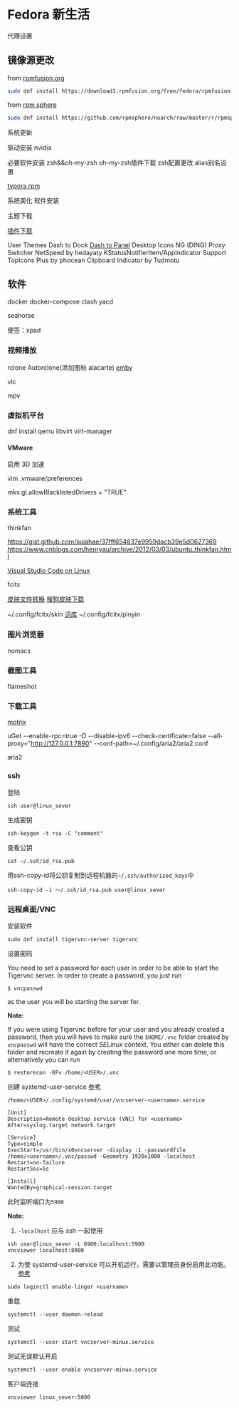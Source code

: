 # Fedora 新生活

代理设置

## 镜像源更改

from [rpmfusion.org](https://rpmfusion.org/Configuration)

```bash
sudo dnf install https://download1.rpmfusion.org/free/fedora/rpmfusion-free-release-$(rpm -E %fedora).noarch.rpm https://download1.rpmfusion.org/nonfree/fedora/rpmfusion-nonfree-release-$(rpm -E %fedora).noarch.rpm
```

from [rpm sphere](https://rpmsphere.github.io/)
```bash
sudo dnf install https://github.com/rpmsphere/noarch/raw/master/r/rpmsphere-release-32-1.noarch.rpm
```

系统更新

驱动安装
nvidia

必要软件安装
zsh&&oh-my-zsh
oh-my-zsh插件下载
zsh配置更改
alias别名设置

[typora rpm](https://github.com/RPM-Outpost/typora)

系统美化
软件安装

主题下载

[插件下载](https://extensions.gnome.org/)

User Themes
Dash to Dock
[Dash to Panel](https://github.com/home-sweet-gnome/dash-to-panel)
Desktop Icons NG (DING)
Proxy Switcher
NetSpeed by hedayaty
KStatusNotifierItem/AppIndicator Support
TopIcons Plus by phocean
Clipboard Indicator by Tudmotu

## 软件

docker
docker-compose
clash
yacd

seahorse

便签：xpad

### 视频播放

rclone
Autorclone(添加图标 alacarte)
[emby](https://github.com/MediaBrowser/Emby.Releases/releases)

vlc

mpv

### 虚拟机平台

dnf install qemu libvirt virt-manager

#### VMware

启用 3D 加速

vim .vmware/preferences

mks.gl.allowBlacklistedDrivers = "TRUE"

### 系统工具

thinkfan

https://gist.github.com/suiahae/37fff654837e9959dacb39e5d0627369
https://www.cnblogs.com/henryau/archive/2012/03/03/ubuntu_thinkfan.html

[Visual Studio Code on Linux](https://code.visualstudio.com/docs/setup/linux)

fcitx

[皮肤文件转换](https://github.com/VOID001/ssf2fcitx) [搜狗皮肤下载](https://pinyin.sogou.com/skins/)

~/.config/fcitx/skin
[词库](https://www.cnblogs.com/luoshuitianyi/p/11669619.html)
~/.config/fcitx/pinyin

### 图片浏览器

nomacs

### 截图工具

flameshot

### 下载工具

[motrix](https://github.com/agalwood/Motrix/releases)

uGet
--enable-rpc=true -D --disable-ipv6 --check-certificate=false --all-proxy="http://127.0.0.1:7890" --conf-path=~/.config/aria2/aria2.conf

aria2

### ssh

登陆

```
ssh user@linux_sever
```

生成密钥

```
ssh-keygen -t rsa -C "comment"
```

查看公钥

```
cat ~/.ssh/id_rsa.pub
```

用ssh-copy-id将公钥复制到远程机器的`~/.ssh/authorized_keys`中

```
ssh-copy-id -i ～/.ssh/id_rsa.pub user@linux_sever
```

### 远程桌面/VNC

安装软件

```
sudo dnf install tigervnc-server tigervnc
```

设置密码

You need to set a password for each user in order to be able to start the 
Tigervnc server. In order to create a password, you just run

```
$ vncpasswd
```

as the user you will be starting the server for. 

**Note:**

If you were using Tigervnc before for your user and you already created a password, then you will have to make sure the `$HOME/.vnc` folder created by `vncpasswd` will have the correct *SELinux* context. You either can delete this folder and recreate it again by creating the password one more time, or alternatively you can run

```
$ restorecon -RFv /home/<USER>/.vnc
```

创建 systemd-user-service [参考](http://www.jinbuguo.com/systemd/systemd.service.html)

`/home/<USER>/.config/systemd/user/vncserver-<username>.service`

```
[Unit]
Description=Remote desktop service (VNC) for <username>
After=syslog.target network.target

[Service]
Type=simple
ExecStart=/usr/bin/x0vncserver -display :1 -passwordfile /home/<username>/.vnc/passwd -Geometry 1920x1080 -localhost
Restart=on-failure
RestartSec=5s

[Install]
WantedBy=graphical-session.target
```

此时监听端口为`5900`

**Note:** 

1. `-localhost` 应与 ssh 一起使用

```
ssh user@linux_sever -L 8900:localhost:5900
vncviewer localhost:8900
```

2. 为使 systemd-user-service 可以开机运行，需要以管理员身份启用此功能。[参考](https://serverfault.com/questions/739451/systemd-user-service-doesnt-autorun-on-user-login)

```
sudo loginctl enable-linger <username>
```

重载

```
systemctl --user daemon-reload
```

测试

```
systemctl --user start vncserver-minux.service 
```

测试无误默认开启

```
systemctl --user enable vncserver-minux.service
```

客户端连接

```
vncviewer linux_sever:5800
```



